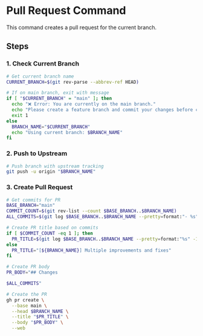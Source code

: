 # Pull Request Command

This command creates a pull request for the current branch.

## Steps

### 1. Check Current Branch
```bash
# Get current branch name
CURRENT_BRANCH=$(git rev-parse --abbrev-ref HEAD)

# If on main branch, exit with message
if [ "$CURRENT_BRANCH" = "main" ]; then
  echo "❌ Error: You are currently on the main branch."
  echo "Please create a feature branch and commit your changes before creating a pull request."
  exit 1
else
  BRANCH_NAME="$CURRENT_BRANCH"
  echo "Using current branch: $BRANCH_NAME"
fi
```

### 2. Push to Upstream
```bash
# Push branch with upstream tracking
git push -u origin "$BRANCH_NAME"
```

### 3. Create Pull Request
```bash
# Get commits for PR
BASE_BRANCH="main"
COMMIT_COUNT=$(git rev-list --count $BASE_BRANCH..$BRANCH_NAME)
ALL_COMMITS=$(git log $BASE_BRANCH..$BRANCH_NAME --pretty=format:"- %s" | sort | uniq)

# Create PR title based on commits
if [ $COMMIT_COUNT -eq 1 ]; then
  PR_TITLE=$(git log $BASE_BRANCH..$BRANCH_NAME --pretty=format:"%s" -1)
else
  PR_TITLE="[${BRANCH_NAME}] Multiple improvements and fixes"
fi

# Create PR body
PR_BODY="## Changes

$ALL_COMMITS"

# Create the PR
gh pr create \
  --base main \
  --head $BRANCH_NAME \
  --title "$PR_TITLE" \
  --body "$PR_BODY" \
  --web
```